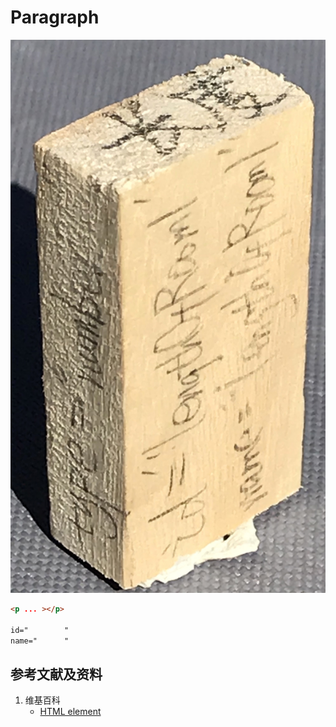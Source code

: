 ﻿# Paragraph

![](/images/用实体模型表达Web前端开发的基本组件/Form(input)/input01.jpg)

```html
<p ... ></p>

id="		"
name="		"
```

## 参考文献及资料

1. 维基百科
	- [HTML element](https://en.wikipedia.org/wiki/HTML_element) 